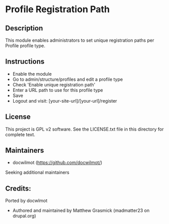 Profile Registration Path
=========================

Description
--------------------------------
This module enables administrators to set unique registration paths per Profile
profile type.


Instructions
--------------------------------
* Enable the module
* Go to admin/structure/profiles and edit a profile type
* Check 'Enable unique registration path'
* Enter a URL path to use for this profile type
* Save
* Logout and visit: [your-site-url]/[your-url]/register


License
---------------    
This project is GPL v2 software. See the LICENSE.txt file in this directory 
for complete text.


Maintainers
---------------    

- docwilmot (https://github.com/docwilmot/)

Seeking additional maintainers


Credits:
----------
Ported by docwlmot

* Authored and maintained by Matthew Grasmick (madmatter23 on drupal.org)